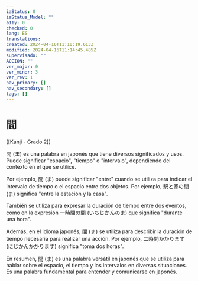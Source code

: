 ```yaml
---
iaStatus: 0
iaStatus_Model: ""
a11y: 0
checked: 0
lang: ES
translations: 
created: 2024-04-16T11:10:19.613Z
modified: 2024-04-16T11:14:45.485Z
supervisado: ""
ACCION: ""
ver_major: 0
ver_minor: 3
ver_rev: 1
nav_primary: []
nav_secondary: []
tags: []
---
```

# 間

[[Kanji - Grado 2]]

間 (ま) es una palabra en japonés que tiene diversos significados y usos. Puede significar "espacio", "tiempo" o "intervalo", dependiendo del contexto en el que se utilice. 

Por ejemplo, 間 (ま) puede significar "entre" cuando se utiliza para indicar el intervalo de tiempo o el espacio entre dos objetos. Por ejemplo, 駅と家の間 (ま) significa "entre la estación y la casa". 

También se utiliza para expresar la duración de tiempo entre dos eventos, como en la expresión 一時間の間 (いちじかんのま) que significa "durante una hora".

Además, en el idioma japonés, 間 (ま) se utiliza para describir la duración de tiempo necesaria para realizar una acción. Por ejemplo, 二時間かかります (にじかんかかります) significa "toma dos horas".

En resumen, 間 (ま) es una palabra versátil en japonés que se utiliza para hablar sobre el espacio, el tiempo y los intervalos en diversas situaciones. Es una palabra fundamental para entender y comunicarse en japonés.
